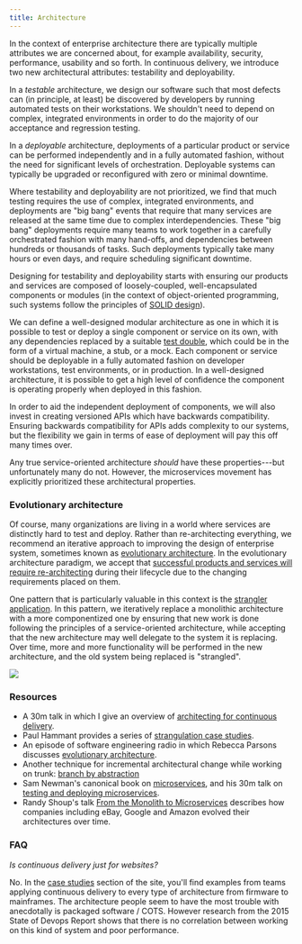 ```yaml
---
title: Architecture
---
```


In the context of enterprise architecture there are typically multiple attributes we are concerned about, for example availability, security, performance, usability and so forth. In continuous delivery, we introduce two new architectural attributes: testability and deployability.

In a _testable_ architecture, we design our software such that most defects can (in principle, at least) be discovered by developers by running automated tests on their workstations. We shouldn't need to depend on complex, integrated environments in order to do the majority of our acceptance and regression testing.

In a _deployable_ architecture, deployments of a particular product or service can be performed independently and in a fully automated fashion, without the need for significant levels of orchestration. Deployable systems can typically be upgraded or reconfigured with zero or minimal downtime.

Where testability and deployability are not prioritized, we find that much testing requires the use of complex, integrated environments, and deployments are "big bang" events that require that many services are released at the same time due to complex interdependencies. These "big bang" deployments require many teams to work together in a carefully orchestrated fashion with many hand-offs, and dependencies between hundreds or thousands of tasks. Such deployments typically take many hours or even days, and require scheduling significant downtime.

Designing for testability and deployability starts with ensuring our products and services are composed of loosely-coupled, well-encapsulated components or modules (in the context of object-oriented programming, such systems follow the principles of [SOLID design](https://en.wikipedia.org/wiki/SOLID_(object-oriented_design))). 

We can define a well-designed modular architecture as one in which it is possible to test or deploy a single component or service on its own, with any dependencies replaced by a suitable [test double](http://martinfowler.com/bliki/TestDouble.html), which could be in the form of a virtual machine, a stub, or a mock. Each component or service should be deployable in a fully automated fashion on developer workstations, test environments, or in production. In a well-designed architecture, it is possible to get a high level of confidence the component is operating properly when deployed in this fashion.

In order to aid the independent deployment of components, we will also invest in creating versioned APIs which have backwards compatibility. Ensuring backwards compatibility for APIs adds complexity to our systems, but the flexibility we gain in terms of ease of deployment will pay this off many times over.

Any true service-oriented architecture _should_ have these properties---but unfortunately many do not. However, the microservices movement has explicitly prioritized these architectural properties.

### Evolutionary architecture ###

Of course, many organizations are living in a world where services are distinctly hard to test and deploy. Rather than re-architecting everything, we recommend an iterative approach to improving the design of enterprise system, sometimes known as [evolutionary architecture](http://www.ibm.com/developerworks/library/j-eaed1/). In the evolutionary architecture paradigm, we accept that [successful products and services will require re-architecting](http://www.ustream.tv/recorded/61479577) during their lifecycle due to the changing requirements placed on them.

One pattern that is particularly valuable in this context is the [strangler application](http://www.martinfowler.com/bliki/StranglerApplication.html). In this pattern, we iteratively replace a monolithic architecture with a more componentized one by ensuring that new work is done following the principles of a service-oriented architecture, while accepting that the new architecture may well delegate to the system it is replacing. Over time, more and more functionality will be performed in the new architecture, and the old system being replaced is "strangled".

<img src="/images/strangler.png" />

### Resources ###

* A 30m talk in which I give an overview of [architecting for continuous delivery](https://www.youtube.com/watch?v=_wnd-eyPoMo).
* Paul Hammant provides a series of [strangulation case studies](http://paulhammant.com/2013/07/14/legacy-application-strangulation-case-studies/).
* An episode of software engineering radio in which Rebecca Parsons discusses [evolutionary architecture](http://www.se-radio.net/2015/08/se-radio-episode-236-rebecca-parsons-on-evolutionary-architecture/).
* Another technique for incremental architectural change while working on trunk: [branch by abstraction](/2011/05/make-large-scale-changes-incrementally-with-branch-by-abstraction/)
* Sam Newman's canonical book on [microservices](http://www.amazon.com/dp/1491950358?tag=contindelive-20), and his 30m talk on [testing and deploying microservices](https://www.youtube.com/watch?v=FotoHYyY8Bo).
* Randy Shoup's talk [From the Monolith to Microservices](http://www.ustream.tv/recorded/61479577) describes how companies including eBay, Google and Amazon evolved their architectures over time.

### FAQ ###

*Is continuous delivery just for websites?*

No. In the [case studies](/evidence-case-studies) section of the site, you'll find examples from teams applying continuous delivery to every type of architecture from firmware to mainframes. The architecture people seem to have the most trouble with anecdotally is packaged software / COTS. However research from the 2015 State of Devops Report shows that there is no correlation between working on this kind of system and poor performance.

